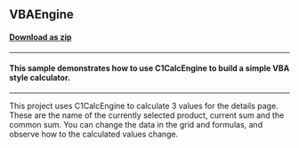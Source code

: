 ## VBAEngine
#### [Download as zip](https://grapecity.github.io/DownGit/#/home?url=https://github.com/GrapeCity/ComponentOne-WinForms-Samples/tree/master/NetFramework\CalcEngine\CS\VBAEngine)
____
#### This sample demonstrates how to use C1CalcEngine to build a simple VBA style calculator.
____
This project uses C1CalcEngine to calculate 3 values for the details page.
These are the name of the currently selected product, current sum and the common sum.
You can change the data in the grid and formulas, and observe how to the calculated values change.

